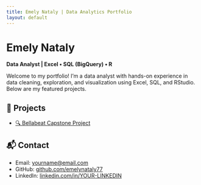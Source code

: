 ```yaml
---
title: Emely Nataly | Data Analytics Portfolio
layout: default
---
```


# Emely Nataly  
**Data Analyst | Excel • SQL (BigQuery) • R**

Welcome to my portfolio! I’m a data analyst with hands-on experience in data cleaning, exploration, and visualization using Excel, SQL, and RStudio. Below are my featured projects.

## 📁 Projects
- [🔍 Bellabeat Capstone Project](bellabeat.md)

## 📬 Contact
- Email: yourname@email.com  
- GitHub: [github.com/emelynataly77](https://github.com/emelynataly77)  
- LinkedIn: [linkedin.com/in/YOUR-LINKEDIN](https://linkedin.com/in/YOUR-LINKEDIN)
